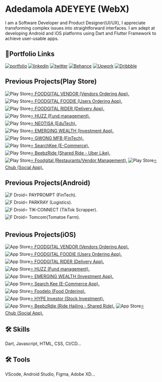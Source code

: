 
# Adedamola ADEYEYE (WebX)

I am a Software Developer and Product Designer(UI/UX), I appreciate transforming complex issues into straightforward interfaces.
I am adept at developing Android and iOS platforms using Dart and Flutter Framework to achieve user-usable apps. 


## 🔗Portfolio Links
[![portfolio](https://img.shields.io/badge/my_portfolio-000?style=for-the-badge&logo=ko-fi&logoColor=white)](https://about.me/adeyeyeadedamola) 
[![linkedin](https://img.shields.io/badge/linkedin-0A66C2?style=for-the-badge&logo=linkedin&logoColor=white)](https://www.linkedin.com/in/adeyeyeadedamola/) 
[![twitter](https://img.shields.io/badge/twitter-1DA1F2?style=for-the-badge&logo=twitter&logoColor=white)](https://twitter.com/damscozy) 
[![Behance](https://img.shields.io/badge/Behance-1769ff?style=for-the-badge&logo=behance&logoColor=white)](https://behance.net/damscozy) 
[![Upwork](https://img.shields.io/badge/UpWork-6FDA44?style=for-the-badge&logo=Upwork&logoColor=white)](https://upwork.com/adedamolaadeyeye) 
[![Dribbble](https://img.shields.io/badge/Dribbble-EA4C89?style=for-the-badge&logo=dribbble&logoColor=white)](https://dribbble.com/damscozy)
## Previous Projects(Play Store)

![Play Store](https://img.shields.io/badge/Google_Play-414141?style=for-the-badge&logo=google-play&logoColor=white)[⭐️ FOODGITAL VENDOR (Vendors Ordering App).](https://play.google.com/store/apps/details?id=com.foodgital.vendors.vendors)  
![Play Store](https://img.shields.io/badge/Google_Play-414141?style=for-the-badge&logo=google-play&logoColor=white)[⭐️  FOODGITAL FOODIE (Users Ordering App).](https://play.google.com/store/apps/details?id=com.foodgital.foodie.foodies)    
![Play Store](https://img.shields.io/badge/Google_Play-414141?style=for-the-badge&logo=google-play&logoColor=white)[⭐️  FOODGITAL RIDER (Delivery App).](https://play.google.com/store/apps/details?id=com.foogital.foodgitalRiders)  
![Play Store](https://img.shields.io/badge/Google_Play-414141?style=for-the-badge&logo=google-play&logoColor=white)[⭐️  HUZZ (Fund management).](https://play.google.com/store/apps/details?id=com.app.huzz)  
![Play Store](https://img.shields.io/badge/Google_Play-414141?style=for-the-badge&logo=google-play&logoColor=white)[⭐️  NEOTISA (EduTech).](https://play.google.com/store/apps/details?id=com.neotisa.neotisa)   
![Play Store](https://img.shields.io/badge/Google_Play-414141?style=for-the-badge&logo=google-play&logoColor=white)[⭐️  EMERGING WEALTH (Investment App).](https://play.google.com/store/apps/details?id=com.eag.app)  
![Play Store](https://img.shields.io/badge/Google_Play-414141?style=for-the-badge&logo=google-play&logoColor=white)[⭐️  GWONG MFB (FinTech).](https://play.google.com/store/apps/details?id=com.eag.app)    
![Play Store](https://img.shields.io/badge/Google_Play-414141?style=for-the-badge&logo=google-play&logoColor=white)[⭐️  SearchKee (E-Commerce).](https://play.google.com/store/apps/details?id=com.searchkee.apps)    
![Play Store](https://img.shields.io/badge/Google_Play-414141?style=for-the-badge&logo=google-play&logoColor=white)[⭐️  BeebzRide (Shared Ride - Uber Like).](https://play.google.com/store/apps/details?id=com.beebzride)  
![Play Store](https://img.shields.io/badge/Google_Play-414141?style=for-the-badge&logo=google-play&logoColor=white)[⭐️  Foodgital (Restaurants/Vendor Management).](https://play.google.com/store/apps/details?id=com.foodgital)
![Play Store](https://img.shields.io/badge/Google_Play-414141?style=for-the-badge&logo=google-play&logoColor=white)[⭐️  
Chub (Social App).](https://play.google.com/store/apps/details?id=com.challenge365.app)


## Previous Projects(Android)

![F Droid](https://img.shields.io/badge/F_Droid-1976D2?style=for-the-badge&logo=f-droid&logoColor=white)⭐️  PAYPROMPT (FinTech).  
![F Droid](https://img.shields.io/badge/F_Droid-1976D2?style=for-the-badge&logo=f-droid&logoColor=white)⭐️  PARKRAY (Logistics).  
![F Droid](https://img.shields.io/badge/F_Droid-1976D2?style=for-the-badge&logo=f-droid&logoColor=white)⭐️  TIK-CONNECT (TikTok Scrapper).   
![F Droid](https://img.shields.io/badge/F_Droid-1976D2?style=for-the-badge&logo=f-droid&logoColor=white)⭐️  Tomcom(Tomatoe Farm).   


## Previous Projects(iOS)

![App Store](https://img.shields.io/badge/App_Store-0D96F6?style=for-the-badge&logo=app-store&logoColor=white)[⭐️ FOODGITAL VENDOR (Vendors Ordering App).](https://apps.apple.com/us/app/foodgital-vendor/id1606982893)  
![App Store](https://img.shields.io/badge/App_Store-0D96F6?style=for-the-badge&logo=app-store&logoColor=white)[⭐️ FOODGITAL FOODIE (Users Ordering App).](https://apps.apple.com/app/foodgital-foodie/id1606239339)   
![App Store](https://img.shields.io/badge/App_Store-0D96F6?style=for-the-badge&logo=app-store&logoColor=white)[⭐️ FOODGITAL RIDER (Delivery App).](https://apps.apple.com/us/app/foodgital-riders/id1606645425)  
![App Store](https://img.shields.io/badge/App_Store-0D96F6?style=for-the-badge&logo=app-store&logoColor=white)[⭐️ HUZZ (Fund management).](https://apps.apple.com/app/id1596574133)   
![App Store](https://img.shields.io/badge/App_Store-0D96F6?style=for-the-badge&logo=app-store&logoColor=white)[⭐️  EMERGING WEALTH (Investment App).](https://testflight.apple.com/join/d8gZfHIF)  
![App Store](https://img.shields.io/badge/App_Store-0D96F6?style=for-the-badge&logo=app-store&logoColor=white)[⭐️  Search Kee (E-Commerce App).](https://apps.apple.com/app/searchkee/id1658787073)   
![App Store](https://img.shields.io/badge/App_Store-0D96F6?style=for-the-badge&logo=app-store&logoColor=white)[⭐️  Foodelo (Food Ordering).](https://apps.apple.com/us/app/foodelo/id1645133706)  
![App Store](https://img.shields.io/badge/App_Store-0D96F6?style=for-the-badge&logo=app-store&logoColor=white)[⭐️  HYPE Investor (Stock Investment).](https://testflight.apple.com/join/o52JkkRd)  
![App Store](https://img.shields.io/badge/App_Store-0D96F6?style=for-the-badge&logo=app-store&logoColor=white)[⭐️  BeebzRdie (Ride Hailing - Shared Ride).](https://apps.apple.com/us/app/beebzride/id1632554023)
![App Store](https://img.shields.io/badge/App_Store-0D96F6?style=for-the-badge&logo=app-store&logoColor=white)[⭐️  
Chub (Social App).](https://apps.apple.com/us/app/chub/id6450390309)

## 🛠 Skills
Dart, Javascript, HTML, CSS, CI/CD...

## 🛠 Tools
VScode, Android Studio, Figma, Adobe XD...
